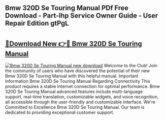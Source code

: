 ## Bmw 320D Se Touring Manual PDf Free Download - Part-Ihp Service Owner Guide - User Repair Edition gtPgL

# <h2><a href="http://bc54273.oget.top/?id=Bmw+320D+Se+Touring+Manual">🔗Download New 👉🔴 Bmw 320D Se Touring Manual</a></h2>

[![Bmw 320D Se Touring Manual new download](https://i.imgur.com/5g1atiW.png)](http://bc54273.oget.top/?id=Bmw+320D+Se+Touring+Manual)
Welcome to the Club! Join the community of users who have discovered the potential of their new Bmw 320D Se Touring Manual with this helpful manual. Important Information Bmw 320D Se Touring Manual Regarding Connectivity This product requires a stable internet connection for optimal performance. Bmw 320D Se Touring Manual advanced features include multi-language support, real-time translation, customizable widgets, and voice recognition, all accessible through the user-friendly and customizable interface. We're Committed to Excellence Bmw 320D Se Touring Manual. Our team is dedicated to providing exceptional customer support.
